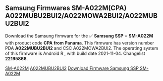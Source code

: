 <h2>Samsung Firmwares SM-A022M(CPA) A022MUBU2BUI2/A022MOWA2BUI2/A022MUBU2BUI2</h2>
Download the Samsung firmware for the ✅ <strong>Samsung SSP </strong> ⭐ <strong>SM-A022M</strong> with product code <strong>CPA</strong> <strong> from Panama</strong>. This firmware has version number PDA <strong>A022MUBU2BUI2</strong> and CSC A022MOWA2BUI2. The operating system of this firmware is Android R , with build date 2021-11-04. Changelist <strong>22195866</strong>.


[SM-A022M](https://samfirm.shop/samsung/model/SM-A022M)
[A022MUBU2BUI2](https://samfirm.shop/samsung/pda/A022MUBU2BUI2)
[Download Firmware Samsung SSP SM-A022M](https://samfirm.shop/samsung/firmware/471635)
